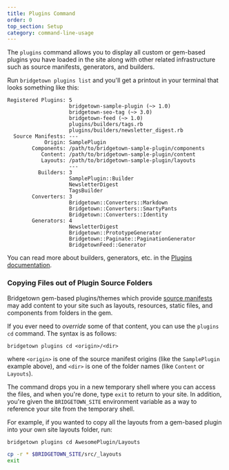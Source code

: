 ```yaml
---
title: Plugins Command
order: 0
top_section: Setup
category: command-line-usage
---
```


The `plugins` command allows you to display all custom or gem-based plugins you have loaded in the site along with other related infrastructure such as source manifests, generators, and builders.

Run `bridgetown plugins list` and you'll get a printout in your terminal that looks something like this:


```
Registered Plugins: 5
                    bridgetown-sample-plugin (~> 1.0)
                    bridgetown-seo-tag (~> 3.0)
                    bridgetown-feed (~> 1.0)
                    plugins/builders/tags.rb
                    plugins/builders/newsletter_digest.rb
  Source Manifests: ---
            Origin: SamplePlugin
        Components: /path/to/bridgetown-sample-plugin/components
           Content: /path/to/bridgetown-sample-plugin/content
           Layouts: /path/to/bridgetown-sample-plugin/layouts
                    ---
          Builders: 3
                    SamplePlugin::Builder
                    NewsletterDigest
                    TagsBuilder
        Converters: 3
                    Bridgetown::Converters::Markdown
                    Bridgetown::Converters::SmartyPants
                    Bridgetown::Converters::Identity
        Generators: 4
                    NewsletterDigest
                    Bridgetown::PrototypeGenerator
                    Bridgetown::Paginate::PaginationGenerator
                    BridgetownFeed::Generator
```

You can read more about builders, generators, etc. in the [Plugins documentation](/docs/plugins).

### Copying Files out of Plugin Source Folders

Bridgetown gem-based plugins/themes which provide [source manifests](/docs/plugins/source-manifests) may add content to your site such as layouts, resources, static files, and components from folders in the gem.

If you ever need to _override_ some of that content, you can use the `plugins cd` command. The syntax is as follows:

```
bridgetown plugins cd <origin>/<dir>
```

where `<origin>` is one of the source manifest origins (like the `SamplePlugin` example above), and `<dir>` is one of the folder names (like `Content` or `Layouts`).

The command drops you in a new temporary shell where you can access the files, and when you're done, type `exit` to return to your site. In addition, you're given the `BRIDGETOWN_SITE` environment variable as a way to reference your site from the temporary shell.

For example, if you wanted to copy all the layouts from a gem-based plugin into your own site layouts folder, run:

```sh
bridgetown plugins cd AwesomePlugin/Layouts

cp -r * $BRIDGETOWN_SITE/src/_layouts
exit
```